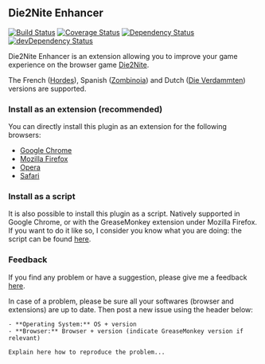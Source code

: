 ## Die2Nite Enhancer

[![Build Status](https://travis-ci.org/abeaumet/die2nite_enhancer.png?branch=master)](https://travis-ci.org/abeaumet/die2nite_enhancer) [![Coverage Status](https://coveralls.io/repos/abeaumet/die2nite_enhancer/badge.png?branch=master)](https://coveralls.io/r/abeaumet/die2nite_enhancer?branch=master) [![Dependency Status](https://david-dm.org/abeaumet/die2nite_enhancer.png?theme=shields.io)](https://david-dm.org/abeaumet/die2nite_enhancer) [![devDependency Status](https://david-dm.org/abeaumet/die2nite_enhancer/dev-status.png?theme=shields.io)](https://david-dm.org/abeaumet/die2nite_enhancer#info=devDependencies)

Die2Nite Enhancer is an extension allowing you to improve your game experience on the browser game [Die2Nite](http://www.die2nite.com/).

The French ([Hordes](http://www.hordes.fr/)), Spanish ([Zombinoia](http://www.zombinoia.com/)) and Dutch ([Die Verdammten](http://www.dieverdammten.de/)) versions are supported.

### Install as an extension (recommended)

You can directly install this plugin as an extension for the following browsers:
- [Google Chrome](https://chrome.google.com/webstore/detail/die2nite-enhancer/imkkdabijgkodinlhgncdfmghdcdacmg)
- [Mozilla Firefox](https://addons.mozilla.org/en-US/firefox/addon/die2nite_enhancer/)
- [Opera](https://addons.opera.com/en/extensions/details/die2nite-enhancer/)
- [Safari](http://safariaddons.com/en-US/safari/addon/227)

### Install as a script

It is also possible to install this plugin as a script. Natively supported in Google Chrome, or with the GreaseMonkey extension under Mozilla Firefox. If you want to do it like so, I consider you know what you are doing: the script can be found [here](http://userscripts.org/scripts/show/242398).

### Feedback

If you find any problem or have a suggestion, please give me a feedback [here](https://github.com/abeaumet/die2nite_enhancer/issues).

In case of a problem, please be sure all your softwares (browser and extensions) are up to date. Then post a new issue using the header below:

```
- **Operating System:** OS + version
- **Browser:** Browser + version (indicate GreaseMonkey version if relevant)

Explain here how to reproduce the problem...
```
